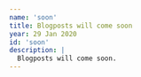 ```yaml
---
name: 'soon'
title: Blogposts will come soon
year: 29 Jan 2020
id: 'soon'
description: |
  Blogposts will come soon.
---
```



